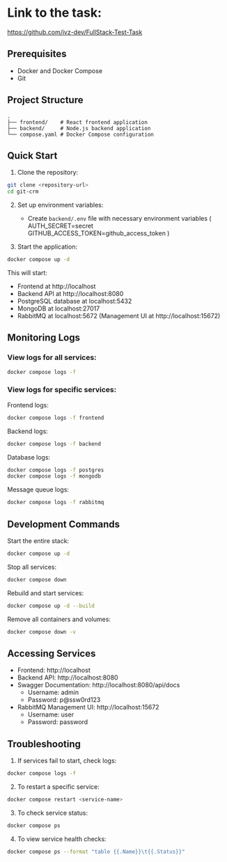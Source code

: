 # Link to the task:

https://github.com/ivz-dev/FullStack-Test-Task

## Prerequisites

- Docker and Docker Compose
- Git

## Project Structure

```
.
├── frontend/    # React frontend application
├── backend/     # Node.js backend application
└── compose.yaml # Docker Compose configuration
```

## Quick Start

1. Clone the repository:

```bash
git clone <repository-url>
cd git-crm
```

2. Set up environment variables:

   - Create `backend/.env` file with necessary environment variables
     (
     AUTH_SECRET=secret
     GITHUB_ACCESS_TOKEN=github_access_token
     )

3. Start the application:

```bash
docker compose up -d
```

This will start:

- Frontend at http://localhost
- Backend API at http://localhost:8080
- PostgreSQL database at localhost:5432
- MongoDB at localhost:27017
- RabbitMQ at localhost:5672 (Management UI at http://localhost:15672)

## Monitoring Logs

### View logs for all services:

```bash
docker compose logs -f
```

### View logs for specific services:

Frontend logs:

```bash
docker compose logs -f frontend
```

Backend logs:

```bash
docker compose logs -f backend
```

Database logs:

```bash
docker compose logs -f postgres
docker compose logs -f mongodb
```

Message queue logs:

```bash
docker compose logs -f rabbitmq
```

## Development Commands

Start the entire stack:

```bash
docker compose up -d
```

Stop all services:

```bash
docker compose down
```

Rebuild and start services:

```bash
docker compose up -d --build
```

Remove all containers and volumes:

```bash
docker compose down -v
```

## Accessing Services

- Frontend: http://localhost
- Backend API: http://localhost:8080
- Swagger Documentation: http://localhost:8080/api/docs
  - Username: admin
  - Password: p@ssw0rd123
- RabbitMQ Management UI: http://localhost:15672
  - Username: user
  - Password: password

## Troubleshooting

1. If services fail to start, check logs:

```bash
docker compose logs -f
```

2. To restart a specific service:

```bash
docker compose restart <service-name>
```

3. To check service status:

```bash
docker compose ps
```

4. To view service health checks:

```bash
docker compose ps --format "table {{.Name}}\t{{.Status}}"
```

